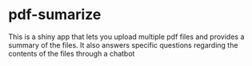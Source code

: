 # pdf-sumarize
This is a shiny app that lets you upload multiple pdf files and provides a summary of the files. It also answers specific questions regarding the contents of the files through a chatbot

